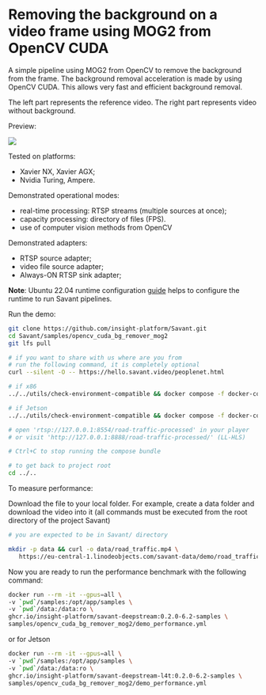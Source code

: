 # Removing the background on a video frame using MOG2 from OpenCV CUDA

A simple pipeline using MOG2 from OpenCV to remove the background from the frame. 
The background removal acceleration is made by using OpenCV CUDA. 
This allows very fast and efficient background removal.

The left part represents the reference video. 
The right part represents video without background.

Preview:

![](../opencv_cuda_bg_remover_mog2.webp)

Tested on platforms:

- Xavier NX, Xavier AGX;
- Nvidia Turing, Ampere.

Demonstrated operational modes:

- real-time processing: RTSP streams (multiple sources at once);
- capacity processing: directory of files (FPS).
- use of computer vision methods from OpenCV

Demonstrated adapters:
- RTSP source adapter;
- video file source adapter;
- Always-ON RTSP sink adapter;


**Note**: Ubuntu 22.04 runtime configuration [guide](../../docs/runtime-configuration.md) helps to configure the runtime to run Savant pipelines.

Run the demo:

```bash
git clone https://github.com/insight-platform/Savant.git
cd Savant/samples/opencv_cuda_bg_remover_mog2
git lfs pull

# if you want to share with us where are you from
# run the following command, it is completely optional
curl --silent -O -- https://hello.savant.video/peoplenet.html

# if x86
../../utils/check-environment-compatible && docker compose -f docker-compose.x86.yml up

# if Jetson
../../utils/check-environment-compatible && docker compose -f docker-compose.l4t.yml up

# open 'rtsp://127.0.0.1:8554/road-traffic-processed' in your player
# or visit 'http://127.0.0.1:8888/road-traffic-processed/' (LL-HLS)

# Ctrl+C to stop running the compose bundle

# to get back to project root
cd ../..
```


To measure performance:

Download the file to your local folder. For example, create a data folder and download the video into it
(all commands must be executed from the root directory of the project Savant)
```bash
# you are expected to be in Savant/ directory

mkdir -p data && curl -o data/road_traffic.mp4 \
   https://eu-central-1.linodeobjects.com/savant-data/demo/road_traffic.mp4
```

Now you are ready to run the performance benchmark with the following command:

```bash
docker run --rm -it --gpus=all \
-v `pwd`/samples:/opt/app/samples \
-v `pwd`/data:/data:ro \
ghcr.io/insight-platform/savant-deepstream:0.2.0-6.2-samples \
samples/opencv_cuda_bg_remover_mog2/demo_performance.yml
```

or for Jetson

```bash
docker run --rm -it --gpus=all \
-v `pwd`/samples:/opt/app/samples \
-v `pwd`/data:/data:ro \
ghcr.io/insight-platform/savant-deepstream-l4t:0.2.0-6.2-samples \
samples/opencv_cuda_bg_remover_mog2/demo_performance.yml
```